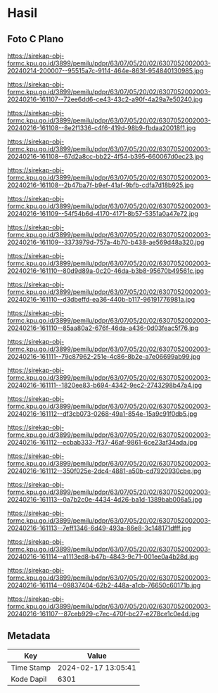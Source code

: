# Hasil

## Foto C Plano

https://sirekap-obj-formc.kpu.go.id/3899/pemilu/pdpr/63/07/05/20/02/6307052002003-20240214-200007--95515a7c-9114-464e-863f-954840130985.jpg

https://sirekap-obj-formc.kpu.go.id/3899/pemilu/pdpr/63/07/05/20/02/6307052002003-20240216-161107--72ee6dd6-ce43-43c2-a90f-4a29a7e50240.jpg

https://sirekap-obj-formc.kpu.go.id/3899/pemilu/pdpr/63/07/05/20/02/6307052002003-20240216-161108--8e2f1336-c4f6-419d-98b9-fbdaa20018f1.jpg

https://sirekap-obj-formc.kpu.go.id/3899/pemilu/pdpr/63/07/05/20/02/6307052002003-20240216-161108--67d2a8cc-bb22-4f54-b395-660067d0ec23.jpg

https://sirekap-obj-formc.kpu.go.id/3899/pemilu/pdpr/63/07/05/20/02/6307052002003-20240216-161108--2b47ba7f-b9ef-41af-9bfb-cdfa7d18b925.jpg

https://sirekap-obj-formc.kpu.go.id/3899/pemilu/pdpr/63/07/05/20/02/6307052002003-20240216-161109--54f54b6d-4170-4171-8b57-5351a0a47e72.jpg

https://sirekap-obj-formc.kpu.go.id/3899/pemilu/pdpr/63/07/05/20/02/6307052002003-20240216-161109--3373979d-757a-4b70-b438-ae569d48a320.jpg

https://sirekap-obj-formc.kpu.go.id/3899/pemilu/pdpr/63/07/05/20/02/6307052002003-20240216-161110--80d9d89a-0c20-46da-b3b8-95670b49561c.jpg

https://sirekap-obj-formc.kpu.go.id/3899/pemilu/pdpr/63/07/05/20/02/6307052002003-20240216-161110--d3dbeffd-ea36-440b-b117-96191776981a.jpg

https://sirekap-obj-formc.kpu.go.id/3899/pemilu/pdpr/63/07/05/20/02/6307052002003-20240216-161110--85aa80a2-676f-46da-a436-0d03feac5f76.jpg

https://sirekap-obj-formc.kpu.go.id/3899/pemilu/pdpr/63/07/05/20/02/6307052002003-20240216-161111--79c87962-251e-4c86-8b2e-a7e06699ab99.jpg

https://sirekap-obj-formc.kpu.go.id/3899/pemilu/pdpr/63/07/05/20/02/6307052002003-20240216-161111--1820ee83-b694-4342-9ec2-2743298b47a4.jpg

https://sirekap-obj-formc.kpu.go.id/3899/pemilu/pdpr/63/07/05/20/02/6307052002003-20240216-161112--df3cb073-0268-49a1-854e-15a9c91f0db5.jpg

https://sirekap-obj-formc.kpu.go.id/3899/pemilu/pdpr/63/07/05/20/02/6307052002003-20240216-161112--ecbab333-7f37-46af-9861-6ce23af34ada.jpg

https://sirekap-obj-formc.kpu.go.id/3899/pemilu/pdpr/63/07/05/20/02/6307052002003-20240216-161112--350f025e-2dc4-4881-a50b-cd7920930cbe.jpg

https://sirekap-obj-formc.kpu.go.id/3899/pemilu/pdpr/63/07/05/20/02/6307052002003-20240216-161113--0a7b2c0e-4434-4d26-ba1d-1389bab006a5.jpg

https://sirekap-obj-formc.kpu.go.id/3899/pemilu/pdpr/63/07/05/20/02/6307052002003-20240216-161113--7eff1346-6d49-493a-86e8-3c148171dfff.jpg

https://sirekap-obj-formc.kpu.go.id/3899/pemilu/pdpr/63/07/05/20/02/6307052002003-20240216-161114--a1113ed8-b47b-4843-9c71-001ee0a4b28d.jpg

https://sirekap-obj-formc.kpu.go.id/3899/pemilu/pdpr/63/07/05/20/02/6307052002003-20240216-161114--09837404-62b2-448a-a1cb-76650c60171b.jpg

https://sirekap-obj-formc.kpu.go.id/3899/pemilu/pdpr/63/07/05/20/02/6307052002003-20240216-161107--87ceb929-c7ec-470f-bc27-e278ce1c0e4d.jpg


## Metadata

| Key        | Value               |
| ---------- | ------------------- |
| Time Stamp | 2024-02-17 13:05:41 |
| Kode Dapil | 6301                |



